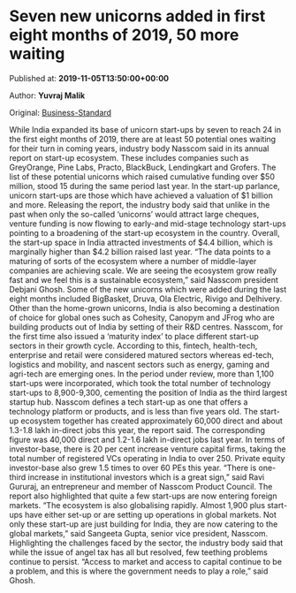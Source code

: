 
# Seven new unicorns added in first eight months of 2019, 50 more waiting

Published at: **2019-11-05T13:50:00+00:00**

Author: **Yuvraj Malik**

Original: [Business-Standard](https://www.business-standard.com/article/companies/seven-new-unicorns-added-in-first-eight-months-of-2019-50-more-waiting-119110501493_1.html)

While India expanded its base of unicorn start-ups by seven to reach 24 in the first eight months of 2019, there are at least 50 potential ones waiting for their turn in coming years, industry body Nasscom said in its annual report on start-up ecosystem. These includes companies such as GreyOrange, Pine Labs, Practo, BlackBuck, Lendingkart and Grofers.
The list of these potential unicorns which raised cumulative funding over $50 million, stood 15 during the same period last year. In the start-up parlance, unicorn start-ups are those which have achieved a valuation of $1 billion and more.
Releasing the report, the industry body said that unlike in the past when only the so-called ‘unicorns’ would attract large cheques, venture funding is now flowing to early-and mid-stage technology start-ups pointing to a broadening of the start-up ecosystem in the country. Overall, the start-up space in India attracted investments of $4.4 billion, which is marginally higher than $4.2 billion raised last year.
“The data points to a maturing of sorts of the ecosystem where a number of middle-layer companies are achieving scale. We are seeing the ecosystem grow really fast and we feel this is a sustainable ecosystem,” said Nasscom president Debjani Ghosh.
Some of the new unicorns which were added during the last eight months included BigBasket, Druva, Ola Electric, Rivigo and Delhivery. Other than the home-grown unicorns, India is also becoming a destination of choice for global ones such as Cohesity, Canopym and JFrog who are building products out of India by setting of their R&D centres.
Nasscom, for the first time also issued a ‘maturity index’ to place different start-up sectors in their growth cycle. According to this, fintech, health-tech, enterprise and retail were considered matured sectors whereas ed-tech, logistics and mobility, and nascent sectors such as energy, gaming and agri-tech are emerging ones.
In the period under review, more than 1,100 start-ups were incorporated, which took the total number of technology start-ups to 8,900-9,300, cementing the position of India as the third largest startup hub. Nasscom defines a tech start-up as one that offers a technology platform or products, and is less than five years old.
The start-up ecosystem together has created approximately 60,000 direct and about 1.3-1.8 lakh in-direct jobs this year, the report said. The corresponding figure was 40,000 direct and 1.2-1.6 lakh in-direct jobs last year.
In terms of investor-base, there is 20 per cent increase venture capital firms, taking the total number of registered VCs operating in India to over 250. Private equity investor-base also grew 1.5 times to over 60 PEs this year. “There is one-third increase in institutional investors which is a great sign,” said Ravi Gururaj, an entrepreneur and member of Nasscom Product Council.
The report also highlighted that quite a few start-ups are now entering foreign markets. “The ecosystem is also globalising rapidly. Almost 1,900 plus start-ups have either set-up or are setting up operations in global markets. Not only these start-up are just building for India, they are now catering to the global markets,” said Sangeeta Gupta, senior vice president, Nasscom.
Highlighting the challenges faced by the sector, the industry body said that while the issue of angel tax has all but resolved, few teething problems continue to persist. “Access to market and access to capital continue to be a problem, and this is where the government needs to play a role,” said Ghosh.
